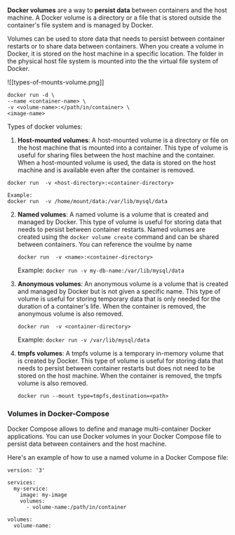 **Docker volumes** are a way to **persist data** between containers and the host machine. A Docker volume is a directory or a file that is stored outside the container's file system and is managed by Docker.

Volumes can be used to store data that needs to persist between container restarts or to share data between containers. When you create a volume in Docker, it is stored on the host machine in a specific location. The folder in the physical host file system is mounted into the the virtual file system of Docker.

![[types-of-mounts-volume.png]]

```
docker run -d \ 
--name <container-name> \ 
-v <volume-name>:</path/in/container> \ 
<image-name>
```


Types of docker volumes:

1. **Host-mounted volumes**: A host-mounted volume is a directory or file on the host machine that is mounted into a container. This type of volume is useful for sharing files between the host machine and the container. When a host-mounted volume is used, the data is stored on the host machine and is available even after the container is removed. 
```
docker run  -v <host-directory>:<container-directory>
```
	Example:
	docker run  -v /home/mount/data:/var/lib/mysql/data

2. **Named volumes**: A named volume is a volume that is created and managed by Docker. This type of volume is useful for storing data that needs to persist between container restarts. Named volumes are created using the `docker volume create` command and can be shared between containers. You can reference the voulme by name
   ```
   docker run  -v <name>:<container-directory>
   ```
	Example:
	`docker run -v my-db-name:/var/lib/mysql/data`

3. **Anonymous volumes**: An anonymous volume is a volume that is created and managed by Docker but is not given a specific name. This type of volume is useful for storing temporary data that is only needed for the duration of a container's life. When the container is removed, the anonymous volume is also removed.
   ```   
   docker run  -v <container-directory>
   ```
	Example:
	`docker run -v /var/lib/mysql/data`

4. **tmpfs volumes**: A tmpfs volume is a temporary in-memory volume that is created by Docker. This type of volume is useful for storing data that needs to persist between container restarts but does not need to be stored on the host machine. When the container is removed, the tmpfs volume is also removed.
   ```
   docker run --mount type=tmpfs,destination=<path> 
   ```



### Volumes in Docker-Compose
Docker Compose allows to define and manage multi-container Docker applications. You can use Docker volumes in your Docker Compose file to persist data between containers and the host machine.

Here's an example of how to use a named volume in a Docker Compose file:
```
version: '3'

services:
  my-service:
    image: my-image
    volumes:
      - volume-name:/path/in/container

volumes:
  volume-name:

```